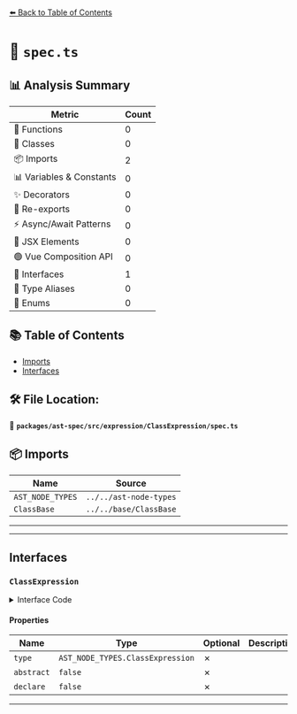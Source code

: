 [⬅️ Back to Table of Contents](../../../../../index.md)

# 📄 `spec.ts`

## 📊 Analysis Summary

| Metric | Count |
|--------|-------|
| 🔧 Functions | 0 |
| 🧱 Classes | 0 |
| 📦 Imports | 2 |
| 📊 Variables & Constants | 0 |
| ✨ Decorators | 0 |
| 🔄 Re-exports | 0 |
| ⚡ Async/Await Patterns | 0 |
| 💠 JSX Elements | 0 |
| 🟢 Vue Composition API | 0 |
| 📐 Interfaces | 1 |
| 📑 Type Aliases | 0 |
| 🎯 Enums | 0 |

## 📚 Table of Contents

- [Imports](#imports)
- [Interfaces](#interfaces)

## 🛠️ File Location:
📂 **`packages/ast-spec/src/expression/ClassExpression/spec.ts`**

## 📦 Imports

| Name | Source |
|------|--------|
| `AST_NODE_TYPES` | `../../ast-node-types` |
| `ClassBase` | `../../base/ClassBase` |


---


---

## Interfaces

### `ClassExpression`

<details><summary>Interface Code</summary>

```ts
export interface ClassExpression extends ClassBase {
  type: AST_NODE_TYPES.ClassExpression;
  abstract: false;
  declare: false;
}
```
</details>

#### Properties

| Name | Type | Optional | Description |
|------|------|----------|-------------|
| `type` | `AST_NODE_TYPES.ClassExpression` | ✗ |  |
| `abstract` | `false` | ✗ |  |
| `declare` | `false` | ✗ |  |


---